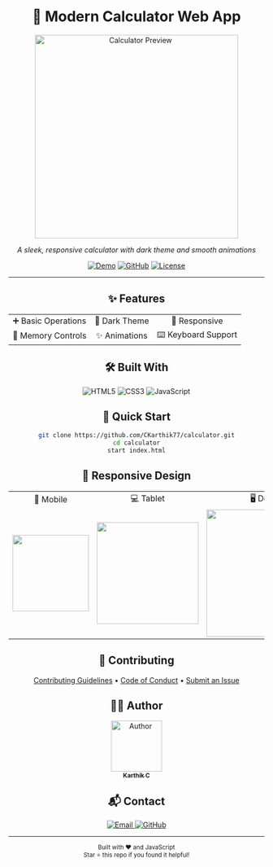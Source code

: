 <div align="center">

# 🧮 Modern Calculator Web App

<img src="C:\Users\karth\OneDrive\Pictures\Screenshots\Screenshot 2025-08-12 211729.png" alt="Calculator Preview" width="400px"/>

*A sleek, responsive calculator with dark theme and smooth animations*

[![Demo](https://img.shields.io/badge/Live_Demo-FF7139?style=for-the-badge&logo=firefox-browser&logoColor=white)](https://your-deployed-app.link)
[![GitHub](https://img.shields.io/badge/GitHub-181717?style=for-the-badge&logo=github)](https://github.com/CKarthik77/calculator)
[![License](https://img.shields.io/badge/License-MIT-blue.svg?style=for-the-badge)](LICENSE)

---

## ✨ Features

<table align="center">
  <tr>
    <td align="center">➕ Basic Operations</td>
    <td align="center">🎨 Dark Theme</td>
    <td align="center">📱 Responsive</td>
  </tr>
  <tr>
    <td align="center">🔄 Memory Controls</td>
    <td align="center">✨ Animations</td>
    <td align="center">⌨️ Keyboard Support</td>
  </tr>
</table>

## 🛠️ Built With

<p align="center">
  <img src="https://img.shields.io/badge/HTML5-E34F26?style=for-the-badge&logo=html5&logoColor=white" alt="HTML5"/>
  <img src="https://img.shields.io/badge/CSS3-1572B6?style=for-the-badge&logo=css3&logoColor=white" alt="CSS3"/>
  <img src="https://img.shields.io/badge/JavaScript-F7DF1E?style=for-the-badge&logo=javascript&logoColor=black" alt="JavaScript"/>
</p>

## 🚀 Quick Start

```bash
git clone https://github.com/CKarthik77/calculator.git
cd calculator
start index.html
```

## 📱 Responsive Design

<table align="center">
  <tr>
    <td align="center">📱 Mobile</td>
    <td align="center">💻 Tablet</td>
    <td align="center">🖥️ Desktop</td>
  </tr>
  <tr>
    <td align="center"><img src="mobile-view.png" width="150px"/></td>
    <td align="center"><img src="tablet-view.png" width="200px"/></td>
    <td align="center"><img src="desktop-view.png" width="250px"/></td>
  </tr>
</table>

## 🤝 Contributing

<p align="center">
  <a href="CONTRIBUTING.md">Contributing Guidelines</a> •
  <a href="CODE_OF_CONDUCT.md">Code of Conduct</a> •
  <a href="../../issues">Submit an Issue</a>
</p>

## 👨‍💻 Author

<p align="center">
  <a href="https://github.com/CKarthik77">
    <img src="https://github.com/CKarthik77.png" width="100px" alt="Author"/>
    <br/>
    <sub><b>Karthik C</b></sub>
  </a>
</p>

## 📬 Contact

<p align="center">
  <a href="mailto:your.email@example.com">
    <img src="https://img.shields.io/badge/Email-D14836?style=for-the-badge&logo=gmail&logoColor=white" alt="Email"/>
  </a>
  <a href="https://github.com/CKarthik77">
    <img src="https://img.shields.io/badge/GitHub-181717?style=for-the-badge&logo=github&logoColor=white" alt="GitHub"/>
  </a>
</p>

---

<sub>Built with ❤️ and JavaScript</sub>  
<sub>Star ⭐ this repo if you found it helpful!</sub>

</div>